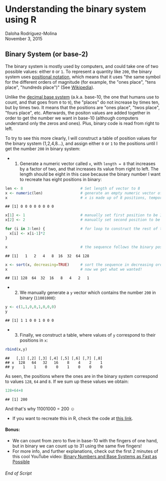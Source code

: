 # Understanding the binary system using R
Daloha Rodr&iacute;guez-Molina  
November 3, 2015  

## Binary System (or base-2)
  The binary system is mostly used by computers, and could take one of two possible values: either `0` or `1`. To represent a quantity like `200`, the binary system uses [positional notation](https://en.wikipedia.org/wiki/Positional_notation), which means that it uses "the same symbol for the different orders of magnitude (for example, the "ones place", "tens place", "hundreds place")" (See [Wikipedia](https://en.wikipedia.org/wiki/Positional_notation)). 

  Unlike the [decimal base system](https://en.wikipedia.org/wiki/Decimal) (a.k.a. base-10, the one that humans use to count, and that goes from `0` to `9`), the "places" do not increase by times ten, but by times two. It means that the positions are "ones place", "twos place", "fours place", etc. Afterwards, the positon values are added together in order to get the number we want in base-10 (although computers understand only the zeros and ones). Plus, binary code is read from right to left.

  To try to see this more clearly, I will construct a table of position values for the binary system (1,2,4,8...), and assign either `0` or `1` to the positions until I get the number `200` in binary system:

* 1. Generate a numeric vector called `x`, with `length = 8` that increases by a factor of two, and that increases its value from right to left. The length should be eight in this case because the binary number I want to recreate has eight positions in binary:

```r
len <- 8                          # Set length of vector to 8
x <- numeric(len)                 # generate an empty numeric vector of length 8 that's called x
x                                 # x is made up of 8 positions, temporarily occupied by 0's:
```

```
## [1] 0 0 0 0 0 0 0 0
```

```r
x[1] <- 1                         # manually set first position to be 1
x[2] <- 2                         # manually set second position to be 2

for (i in 3:len) {                # for loop to construct the rest of the sequence
  x[i] <- x[i-1]*2
} 

x                                 # the sequence follows the binary positional notation, but we want it backwards
```

```
## [1]   1   2   4   8  16  32  64 128
```

```r
x <- sort(x, decreasing=TRUE)     # sort the sequence in decreasing order
x                                 # now we get what we wanted!
```

```
## [1] 128  64  32  16   8   4   2   1
```

* 2. We manually generate a `y` vector which contains the number `200` in binary (`11001000`):

```r
y <- c(1,1,0,0,1,0,0,0)
y
```

```
## [1] 1 1 0 0 1 0 0 0
```

* 3. Finally, we construct a table, where values of `y` correspond to their positions in `x`:

```r
rbind(x,y)
```

```
##   [,1] [,2] [,3] [,4] [,5] [,6] [,7] [,8]
## x  128   64   32   16    8    4    2    1
## y    1    1    0    0    1    0    0    0
```

As seen, the positions where the ones are in the binary system correspond to values `128`, `64` and `8`. If we sum up these values we obtain:

```r
128+64+8
```

```
## [1] 200
```

And that's why 11001000 = 200 &#9786;

* If you want to recreate this in R, check the code at [this link](https://github.com/darokun/Others/blob/master/BinarySystemR.R).

#### Bonus:
* We can count from zero to five in base-10 with the fingers of one hand, but in binary we can count up to 31 using the same five fingers!
* For more info, and further explanations, check out the first 2 minutes of this cool YouTube video: [Binary Numbers and Base Systems as Fast as Possible](https://www.youtube.com/watch?v=LpuPe81bc2w)

###### End of Script


